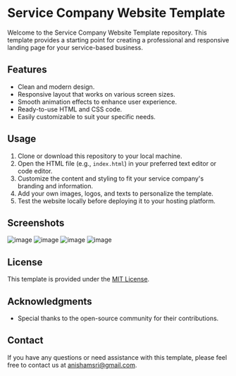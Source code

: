 # Service Company Website Template

Welcome to the Service Company Website Template repository. This template provides a starting point for creating a professional and responsive landing page for your service-based business.

## Features

- Clean and modern design.
- Responsive layout that works on various screen sizes.
- Smooth animation effects to enhance user experience.
- Ready-to-use HTML and CSS code.
- Easily customizable to suit your specific needs.

## Usage

1. Clone or download this repository to your local machine.
2. Open the HTML file (e.g., `index.html`) in your preferred text editor or code editor.
3. Customize the content and styling to fit your service company's branding and information.
4. Add your own images, logos, and texts to personalize the template.
5. Test the website locally before deploying it to your hosting platform.

## Screenshots

![image](https://github.com/iamanishsrivastava/ServiceCompany/assets/83644811/50885f85-8f26-4347-a575-43558015894e)
![image](https://github.com/iamanishsrivastava/ServiceCompany/assets/83644811/ecae4f80-5bf2-4634-b932-a134cef4bd6b)
![image](https://github.com/iamanishsrivastava/ServiceCompany/assets/83644811/c01bd7ac-cb03-44de-8f2c-5ad5a6dbe30c)
![image](https://github.com/iamanishsrivastava/ServiceCompany/assets/83644811/11a60845-d6cf-4dfc-9c1e-1e50b4c95e66)

## License

This template is provided under the [MIT License](LICENSE).

## Acknowledgments

- Special thanks to the open-source community for their contributions.

## Contact

If you have any questions or need assistance with this template, please feel free to contact us at [anishamsri@gmail.com](mailto:anishamsri@gmail.com).
